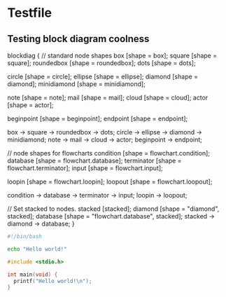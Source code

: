 # Testfile

## Testing block diagram coolness

blockdiag {
  // standard node shapes
  box [shape = box];
  square [shape = square];
  roundedbox [shape = roundedbox];
  dots [shape = dots];

  circle [shape = circle];
  ellipse [shape = ellipse];
  diamond [shape = diamond];
  minidiamond [shape = minidiamond];

  note [shape = note];
  mail [shape = mail];
  cloud [shape = cloud];
  actor [shape = actor];

  beginpoint [shape = beginpoint];
  endpoint [shape = endpoint];

  box -> square -> roundedbox -> dots;
  circle -> ellipse -> diamond -> minidiamond;
  note -> mail -> cloud -> actor;
  beginpoint -> endpoint;

  // node shapes for flowcharts
  condition [shape = flowchart.condition];
  database [shape = flowchart.database];
  terminator [shape = flowchart.terminator];
  input [shape = flowchart.input];

  loopin [shape = flowchart.loopin];
  loopout [shape = flowchart.loopout];

  condition -> database -> terminator -> input;
  loopin -> loopout;

  // Set stacked to nodes.
  stacked [stacked];
  diamond [shape = "diamond", stacked];
  database [shape = "flowchart.database", stacked];
  stacked -> diamond -> database;
}

```bash tab="Bash"
#!/bin/bash

echo "Hello world!"
```

```c tab="C"
#include <stdio.h>

int main(void) {
  printf("Hello world!\n");
}
```
